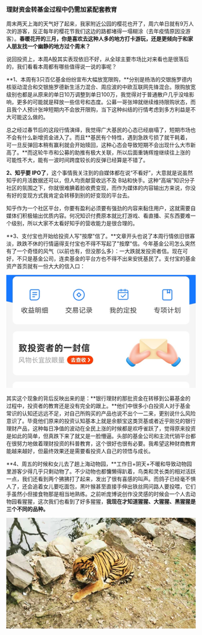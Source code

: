 ### 理财资金转基金过程中仍需加紧配套教育

周末两天上海的天气好了起来，我家附近公园的樱花也开了，周六单日就有9万人次的游客，反正每年的樱花节我们这边的路都堵得一塌糊涂（去年疫情原因没游客）。**春暖花开的三月，你是喜欢去这种人多的地方打卡游玩，还是更倾向于和家人朋友找一个幽静的地方过个周末？**

说回投资上，本周A股其实表现依旧不好，从全球主要市场比对来看也是很落后的，我们看看本周都有哪些值得说一说的事呢？

**1、本周有3只百亿基金纷纷宣布大幅放宽限购，**分别是杨浩的交银施罗德内核驱动混合和交银施罗德新生活力混合、周应波的中欧互联网先锋混合。限购放宽级别也都是从原来的单日10万调整到单日100万，我觉得对于普通散户几乎没啥影响，更多的可能就是释放一些信号和态度。公募一哥张坤就继续维持限购状态，而且我个人预计张坤短期内不会放开限购，当下这种纠结的行情考虑到多方利益是不大可能这么做的。

总之经过春节后的这段行情演绎，我觉得广大基民的心态已经崩塌了，短期市场也不会有什么新增资金进入了。而且**基民有个特性，遇到急跌亏损了就干耗着，可一旦反弹回本稍有赢利就会开始赎回，这种心态会导致短期不会出现什么大市新高了。**而这轮牛市和公募的助推有极大关联，所以后面重铸辉煌继续往上涨的可能性不大，能有一波时间跨度较长的反弹已经算是不错了。

**2、知乎要 IPO了**，这个事情我关注到的自媒体都在说“不看好”，大意就是说虽然知乎的月活数据还可以，但人均贡献营收远不及 B站和快手。这种“高端”知识分子社区的氛围之下，你就很难腆着脸收费变现，而作为媒体的内容输出方来说，你没有好的变现方式我肯定会转移到别的好变现的平台去。

知乎作为一个社区平台，你要有盈利必须要有强劲的内容来黏住用户，这就需要自媒体们积极输出优质内容。何况知识付费原本就比打游戏、看直播、买东西要难一个级别，所以大家不太看好知乎的营收能力是很合理的。

**3、支付宝也开始给投资人写"按摩"信了。**文章开头也说了本周行情依旧很寡淡，跌跌不休的行情逼得支付宝也不得不写起了"按摩"信。今年基金公司怎么突然有了一个奇怪的风气（以前也有，但没那么多）：一大跌就发投资者信。现在可好，不只是基金公司，连卖基金的平台方也不得不出来安抚基民了。支付宝的基金资产首页就有一份大大的信入口：

![信入口](../img/week20210313-1.jpg)

其实这个现象的背后反映出来的是：**银行理财的那批资金在转移到公募基金的过程中，投资者的教育还是没有完全的跟上。**他们中很多小白投资人对于基金常识的认知还远远不足，对自己所购买的产品也说不出个一二来，更别说什么风险意识了。毕竟他们原来的投资认知基本上就是余额宝这类货基或者近乎刚兑的银行理财产品，这种每日净值的波动在全民上涨的时候都是欢呼雀跃了，觉得原来投资是如此的简单，但真跌下来了就又是一脸懵逼。头部的基金公司和主流代销平台都在很努力地做着理财投资的科普教育，这个很好也很有必要。我希望这种财商教育能越来越好，但最终效果还是需要看投资人自己的领悟与成长。

**4、周五的时候和女儿去了趟上海动物园，**工作日+阴天+不暖和导致动物园里游客少得几乎只剩动物了。不少动物也都慵懒得趴着，鸟类和灵长类的相对活跃一点，我们还看到两个狒狒打了起来，发出了很有喜感的叫声。而鸽子已经毫不惧人了，还会追着女儿要吃面包，黑叶猴甚至直接手伸出铁丝网问路人要投喂，它们手虽然小但接食物那是相当地熟练。之前听庞博说创作没灵感的时候会一个人去动物园看猩猩，这次我们也看到了好多猩猩，**我现在才知道猩猩、大猩猩、黑猩猩是三个不同的品种。**

![老虎](../img/week20210313-2.jpg)

